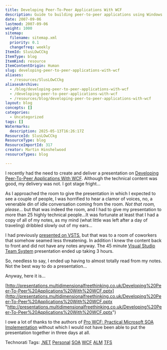 ```yaml
---
title: Developing Peer-To-Peer Applications With WCF
description: Guide to building peer-to-peer applications using Windows Communication Foundation (WCF), covering key concepts, implementation steps, and practical resources.
date: 2007-09-06
lastmod: 2007-09-06
weight: 1000
sitemap:
  filename: sitemap.xml
  priority: 0.1
  changefreq: weekly
ItemId: SlusLOwCCkg
ItemType: blog
ItemKind: resource
ItemContentOrigin: Human
slug: developing-peer-to-peer-applications-with-wcf
aliases:
  - /resources/SlusLOwCCkg
aliasesArchive:
  - /blog/developing-peer-to-peer-applications-with-wcf
  - /developing-peer-to-peer-applications-with-wcf
  - /resources/blog/developing-peer-to-peer-applications-with-wcf
layout: blog
concepts: []
categories:
  - Uncategorized
tags: []
Watermarks:
  description: 2025-05-13T16:26:17Z
ResourceId: SlusLOwCCkg
ResourceType: blog
ResourceImportId: 317
creator: Martin Hinshelwood
resourceTypes: blog

---
```

I recently had the need to create and deliver a presentation on [Developing Peer-To-Peer Applications With WCF](http://presentations.multidimensionalfreethinking.co.uk/Developing%20Peer-To-Peer%20Applications%20With%20WCF.pptx). Although the technical content was good, my delivery was not. I got stage fright...

As I approached the room to give the presentation in which I expected to see a couple of people, I was horrified to hear a clamor of voices, no, a venerable din of idle conversation coming from the room. _Not that room, please..._ but that was indeed the room, and I had to give my presentation to more than 25 highly technical people...It was fortunate at least that I had a copy of all of my notes, as my mind (what little was left after a day of traveling) dribbled slowly out of my ears...

I had previously [presented on VSTS](http://skydrive.multidimensionalfreethinking.co.uk/self.aspx/Public/Visual%20Studio%20Team%20System/VSTS%20Presentation.ppt), but that was to a room of coworkers that somehow seamed less threatening. In addition I knew the content back to front and did not have any notes anyway. The 45 minute [Visual Studio Team System](http://msdn2.microsoft.com/en-us/teamsystem/default.aspx "Visual Studio Team System") presentation ended up taking 3 hours.

So, needless to say, I ended up having to almost totally read from my notes. Not the best way to do a presentation...

Anyway, here it is...

[http://presentations.multidimensionalfreethinking.co.uk/Developing%20Peer-To-Peer%20Applications%20With%20WCF.pptx](http://presentations.multidimensionalfreethinking.co.uk/Developing%20Peer-To-Peer%20Applications%20With%20WCF.pptx "http://presentations.multidimensionalfreethinking.co.uk/Developing%20Peer-To-Peer%20Applications%20With%20WCF.pptx")

I owe a lot of thanks to the authors of [Pro WCF: Practical Microsoft SOA Implementation](http://www.amazon.co.uk/Pro-WCF-Practical-Microsoft-Implementation/dp/1590597028) without which I would not have been able to put the presentation together in three days at all.

Technorati Tags: [.NET](http://technorati.com/tags/.NET) [Personal](http://technorati.com/tags/Personal) [SOA](http://technorati.com/tags/SOA) [WCF](http://technorati.com/tags/WCF) [ALM](http://technorati.com/tags/ALM) [TFS](http://technorati.com/tags/TFS)

